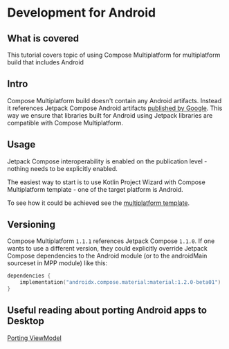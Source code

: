 # Development for Android 

## What is covered

This tutorial covers topic of using Compose Multiplatform for multiplatform build that includes Android

## Intro

Compose Multiplatform build doesn't contain any Android artifacts. 
Instead it references Jetpack Compose Android artifacts [published by Google](https://developer.android.com/jetpack/compose).
This way we ensure that libraries built for Android using Jetpack libraries are compatible with Compose Multiplatform.

## Usage

Jetpack Compose interoperability is enabled on the publication level - nothing needs to be explicitly enabled. 

The easiest way to start is to use Kotlin Project Wizard with Compose Multiplatform template - one of the target platform is Android. 

To see how it could be achieved see the [multiplatform template](https://github.com/JetBrains/compose-multiplatform/tree/master/templates/multiplatform-template).

## Versioning

Compose Multiplatform `1.1.1` references Jetpack Compose `1.1.0`. If one wants to use a different version, they could explicitly 
override Jetpack Compose dependencies to the Android module (or to the androidMain sourceset in MPP module) like this:

``` kotlin
dependencies {
    implementation("androidx.compose.material:material:1.2.0-beta01")
}
```

## Useful reading about porting Android apps to Desktop

[Porting ViewModel](https://github.com/JetBrains/compose-multiplatform/discussions/1587)
